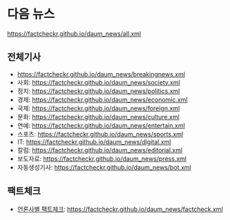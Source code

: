 # 다음 뉴스
https://factcheckr.github.io/daum_news/all.xml

## 전체기사
- https://factcheckr.github.io/daum_news/breakingnews.xml
- 사회: https://factcheckr.github.io/daum_news/society.xml
- 정치: https://factcheckr.github.io/daum_news/politics.xml
- 경제: https://factcheckr.github.io/daum_news/economic.xml
- 국제: https://factcheckr.github.io/daum_news/foreign.xml
- 문화: https://factcheckr.github.io/daum_news/culture.xml
- 연예: https://factcheckr.github.io/daum_news/entertain.xml
- 스포츠: https://factcheckr.github.io/daum_news/sports.xml
- IT: https://factcheckr.github.io/daum_news/digital.xml
- 칼럼: https://factcheckr.github.io/daum_news/editorial.xml
- 보도자료: https://factcheckr.github.io/daum_news/press.xml
- 자동생성기사: https://factcheckr.github.io/daum_news/bot.xml

## 팩트체크
- [언론사별 팩트체크](https://focus.daum.net/ch/news/factcheck): https://factcheckr.github.io/daum_news/factcheck.xml
